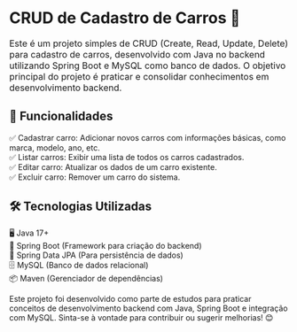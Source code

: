 # CRUD de Cadastro de Carros 🚗

<span style="font-size:16px;">Este é um projeto simples de CRUD (Create, Read, Update, Delete) para cadastro de carros, desenvolvido com Java no backend utilizando Spring Boot e MySQL como banco de dados. O objetivo principal do projeto é praticar e consolidar conhecimentos em desenvolvimento backend.</span>
## 📌 Funcionalidades

<span style="font-size:14px;">✅ Cadastrar carro: Adicionar novos carros com informações básicas, como marca, modelo, ano, etc.</span><br>
<span style="font-size:14px;">✅ Listar carros: Exibir uma lista de todos os carros cadastrados.</span><br>
<span style="font-size:14px;">✅ Editar carro: Atualizar os dados de um carro existente.</span><br>
<span style="font-size:14px;">✅ Excluir carro: Remover um carro do sistema.</span><br>

## 🛠️ Tecnologias Utilizadas

<span style="font-size:14px;">🖥️ Java 17+</span><br>
<span style="font-size:14px;">🔗 Spring Boot (Framework para criação do backend)</span><br>
<span style="font-size:14px;">📂 Spring Data JPA (Para persistência de dados)</span><br>
<span style="font-size:14px;">🗄️ MySQL (Banco de dados relacional)</span><br>
<span style="font-size:14px;">📦 Maven (Gerenciador de dependências)</span><br>


<span style="font-size:14px;">Este projeto foi desenvolvido como parte de estudos para praticar conceitos de desenvolvimento backend com Java, Spring Boot e integração com MySQL. Sinta-se à vontade para contribuir ou sugerir melhorias! 😊</span>
